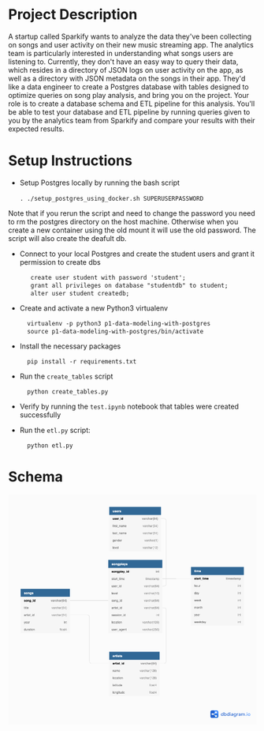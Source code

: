 
# Project Description
A startup called Sparkify wants to analyze the data they've been collecting on songs and user activity on their new music streaming app. The analytics team is particularly interested in understanding what songs users are listening to. Currently, they don't have an easy way to query their data, which resides in a directory of JSON logs on user activity on the app, as well as a directory with JSON metadata on the songs in their app.
They'd like a data engineer to create a Postgres database with tables designed to optimize queries on song play analysis, and bring you on the project. Your role is to create a database schema and ETL pipeline for this analysis. You'll be able to test your database and ETL pipeline by running queries given to you by the analytics team from Sparkify and compare your results with their expected results.

# Setup Instructions

- Setup Postgres locally by running the bash script

    `. ./setup_postgres_using_docker.sh SUPERUSERPASSWORD`

Note that if you rerun the script and need to change the password you need to rm the postgres directory on the host machine. 
Otherwise when you create a new container using the old mount it will use the old password. The script will also create the deafult db.

- Connect to your local Postgres and create the student users and grant it permission to create dbs

         create user student with password 'student';
         grant all privileges on database "studentdb" to student;
         alter user student createdb;

- Create and activate a new Python3 virtualenv

        virtualenv -p python3 p1-data-modeling-with-postgres
        source p1-data-modeling-with-postgres/bin/activate
- Install the necessary packages
        
        pip install -r requirements.txt
- Run the `create_tables` script

        python create_tables.py

- Verify by running the `test.ipynb` notebook that tables were created successfully

- Run the `etl.py` script:

        python etl.py
        
# Schema
![schema](https://github.com/mohamedali92/data-engineering-nanodegree/blob/master/1-data-modeling/p1-data-modeling-with-postgres/star-schema.png)   
